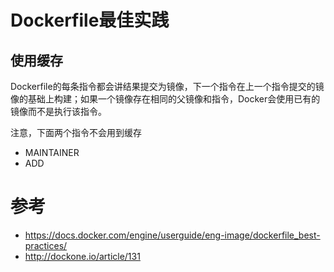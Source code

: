 # Dockerfile最佳实践

## 使用缓存
Dockerfile的每条指令都会讲结果提交为镜像，下一个指令在上一个指令提交的镜像的基础上构建；如果一个镜像存在相同的父镜像和指令，Docker会使用已有的镜像而不是执行该指令。

注意，下面两个指令不会用到缓存

* MAINTAINER
* ADD





# 参考
* https://docs.docker.com/engine/userguide/eng-image/dockerfile_best-practices/
* http://dockone.io/article/131

